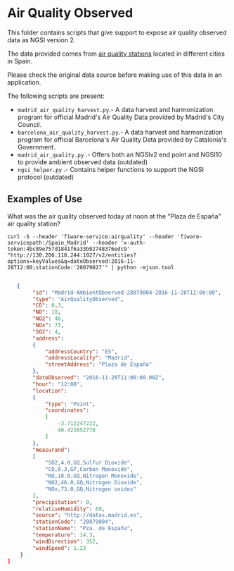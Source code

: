 # Air Quality Observed

This folder contains scripts that give support to expose air quality observed data as NGSI version 2.

The data provided comes from [air quality stations](../PointOfInterest/AirQualityStation) located in different cities in Spain.

Please check the original data source before making use of this data in an application. 

The following scripts are present:

* `madrid_air_quality_harvest.py`.- A data harvest and harmonization program for official Madrid's Air Quality Data provided
by Madrid's City Council.
* `barcelona_air_quality_harvest.py`.- A data harvest and harmonization program for official Barcelona's Air Quality Data 
provided by Catalonia's Government.
* `madrid_air_quality.py` .- Offers both an NGSIv2 end point and NGSI10 to provide ambient observed data (outdated)
* `ngsi_helper.py` .- Contains helper functions to support the NGSI protocol (outdated)

## Examples of Use

What was the air quality observed today at noon at the "Plaza de España" air quality station?

```
curl -S --header 'fiware-service:airquality' --header 'fiware-servicepath:/Spain_Madrid' --header 'x-auth-token:4bc89e757d1841f6a33b02748376edc9' "http://130.206.118.244:1027/v2/entities?options=keyValues&q=dateObserved:2016-11-28T12:00;stationCode:'28079027'" | python -mjson.tool
```

```json

   {
        "id": "Madrid-AmbientObserved-28079004-2016-11-28T12:00:00",
        "type": "AirQualityObserved",
        "CO": 0.3,
        "NO": 18,
        "NO2": 46,
        "NOx": 73,
        "SO2": 4,
        "address":
        {
            "addressCountry": "ES",
            "addressLocality": "Madrid",
            "streetAddress": "Plaza de España"
        },
        "dateObserved": "2016-11-28T11:00:00.00Z",
        "hour": "12:00",
        "location":
        {
            "type": "Point",
            "coordinates":
            [
                -3.712247222,
                40.423852778
            ]
        },
        "measurand":
        [
            "SO2,4.0,GQ,Sulfur Dioxide",
            "CO,0.3,GP,Carbon Monoxide",
            "NO,18.0,GQ,Nitrogen Monoxide",
            "NO2,46.0,GQ,Nitrogen Dioxide",
            "NOx,73.0,GQ,Nitrogen oxides"
        ],
        "precipitation": 0,
        "relativeHumidity": 69,
        "source": "http://datos.madrid.es",
        "stationCode": "28079004",
        "stationName": "Pza. de España",
        "temperature": 14.3,
        "windDirection": 352,
        "windSpeed": 1.23
    }
]
```
